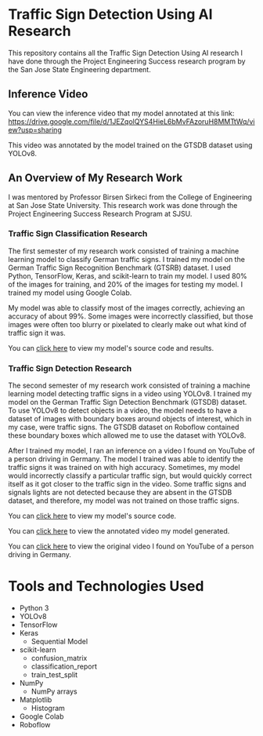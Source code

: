 # Traffic Sign Detection Using AI Research 

This repository contains all the Traffic Sign Detection Using AI research I have done through the Project Engineering Success research program by the San Jose State Engineering department.

## Inference Video 

You can view the inference video that my model annotated at this link: https://drive.google.com/file/d/1JEZqolQYS4HieL6bMvFAzoruH8MMTtWq/view?usp=sharing

This video was annotated by the model trained on the GTSDB dataset using YOLOv8.

## An Overview of My Research Work

I was mentored by Professor Birsen Sirkeci from the College of Engineering at San Jose State University. This research work was done through the Project Engineering Success Research Program at SJSU.

### Traffic Sign Classification Research

The first semester of my research work consisted of training a machine learning model to classify German traffic signs. I trained my model on the German Traffic Sign Recognition Benchmark (GTSRB) dataset. I used Python, TensorFlow, Keras, and scikit-learn to train my model. I used 80% of the images for training, and 20% of the images for testing my model. I trained my model using Google Colab. 

My model was able to classify most of the images correctly, achieving an accuracy of about 99%. Some images were incorrectly classified, but those images were often too blurry or pixelated to clearly make out what kind of traffic sign it was.

You can [click here](German_Traffic_Signs_Image_Classification/GTSRB_Image_Classification.ipynb) to view my model's source code and results. 

### Traffic Sign Detection Research

The second semester of my research work consisted of training a machine learning model detecting traffic signs in a video using YOLOv8. I trained my model on the German Traffic Sign Detection Benchmark (GTSDB) dataset. To use YOLOv8 to detect objects in a video, the model needs to have a dataset of images with boundary boxes around objects of interest, which in my case, were traffic signs. The GTSDB dataset on Roboflow contained these boundary boxes which allowed me to use the dataset with YOLOv8.   

After I trained my model, I ran an inference on a video I found on YouTube of a person driving in Germany. The model I trained was able to identify the traffic signs it was trained on with high accuracy. Sometimes, my model would incorrectly classify a particular traffic sign, but would quickly correct itself as it got closer to the traffic sign in the video. Some traffic signs and signals lights are not detected because they are absent in the GTSDB dataset, and therefore, my model was not trained on those traffic signs.

You can [click here](German_Traffic_Sign_Object_Detection/GTSDB_Traffic_Sign_Detection_Using_YOLOv8.ipynb) to view my model's source code.

You can [click here](https://drive.google.com/file/d/1JEZqolQYS4HieL6bMvFAzoruH8MMTtWq/view?usp=sharing) to view the annotated video my model generated.

You can [click here](https://www.youtube.com/watch?v=QfnkMGgvFGs) to view the original video I found on YouTube of a person driving in Germany.

# Tools and Technologies Used 

* Python 3
* YOLOv8
* TensorFlow
* Keras
    * Sequential Model
* scikit-learn
    * confusion_matrix
    * classification_report
    * train_test_split
* NumPy
    * NumPy arrays
* Matplotlib
    * Histogram
* Google Colab
* Roboflow

